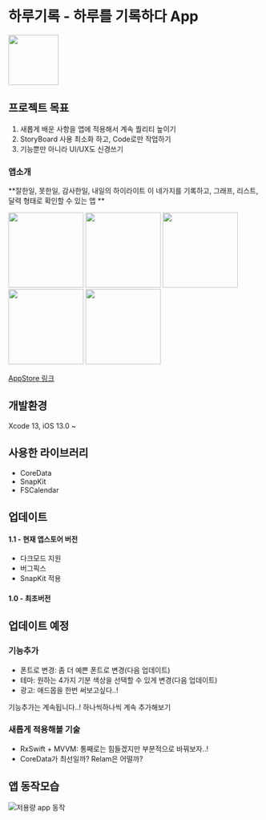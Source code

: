 # 하루기록 - 하루를 기록하다 App
<img src="https://user-images.githubusercontent.com/69573768/146582330-e1c11e41-df78-43db-89be-38fb42c7628e.png" width = "100">

## 프로젝트 목표
1. 새롭게 배운 사항을 앱에 적용해서 계속 퀄리티 높이기
2. StoryBoard 사용 최소화 하고, Code로만 작업하기
3. 기능뿐만 아니라 UI/UX도 신경쓰기

### 앱소개

**잘한일, 못한일, 감사한일, 내일의 하이라이트 이 네가지를 기록하고, 
그래프, 리스트, 달력 형태로 확인할 수 있는 앱
**

<img src="https://user-images.githubusercontent.com/69573768/146583233-e7668699-011f-4b9f-b5b8-c1a0534e62bf.png" width = "150"> <img src="https://user-images.githubusercontent.com/69573768/146583252-93db1abe-6145-4310-86cd-8358f52acd32.png" width = "150">
<img src="https://user-images.githubusercontent.com/69573768/146583257-14507918-4c12-44bd-9b99-4ea0d4adc6e4.png" width = "150">
<img src="https://user-images.githubusercontent.com/69573768/146583262-2c186622-df66-4cf4-8011-0e724cf779b7.png" width = "150">
<img src="https://user-images.githubusercontent.com/69573768/146583266-c0a6874a-a310-43cc-b582-119e3e7bc2ff.png" width = "150">


[AppStore 링크](https://apps.apple.com/us/app/하루기록-하루를-기록하다/id1598246774)

## 개발환경
Xcode 13, iOS 13.0 ~

## 사용한 라이브러리
- CoreData
- SnapKit
- FSCalendar

## 업데이트
#### 1.1 - 현재 앱스토어 버전
  - 다크모드 지원
  - 버그픽스
  - SnapKit 적용
#### 1.0 - 최초버전 
  
## 업데이트 예정

  ### 기능추가
  - 폰트로 변경: 좀 더 예쁜 폰트로 변경(다음 업데이트)
  - 테마: 원하는 4가지 기분 색상을 선택할 수 있게 변경(다음 업데이트)
  - 광고: 애드몹을 한번 써보고싶다..!
  
  기능추가는 계속됩니다..! 하나씩하나씩 계속 추가해보기
  
  ### 새롭게 적용해볼 기술
  - RxSwift + MVVM: 통째로는 힘들겠지만 부분적으로 바꿔보자..!
  - CoreData가 최선일까? Relam은 어떨까?

## 앱 동작모습

![저용량 app 동작](https://user-images.githubusercontent.com/69573768/149670573-20e8ea63-7730-4269-ac4b-1ce20366d4d0.gif)

  

